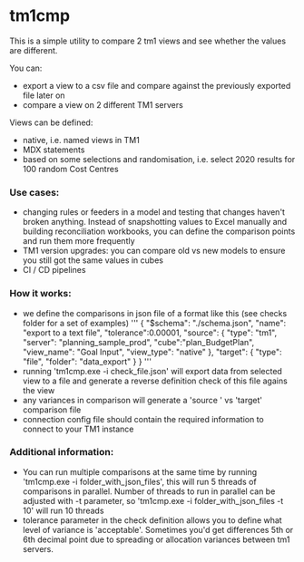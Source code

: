 # tm1cmp
This is a simple utility to compare 2 tm1 views and see whether the values are different.

You can:
- export a view to a csv file and compare against the previously exported file later on
- compare a view on 2 different TM1 servers

Views can be defined:
- native, i.e. named views in TM1
- MDX statements
- based on some selections and randomisation, i.e. select 2020 results for 100 random Cost Centres

### Use cases:
- changing rules or feeders in a model and testing that changes haven't broken anything. Instead of snapshotting values to Excel manually and building reconciliation workbooks, you can define the comparison points and run them more frequently
- TM1 version upgrades: you can compare old vs new models to ensure you still got the same values in cubes
- CI / CD pipelines

### How it works:
- we define the comparisons in json file of a format like this (see checks folder for a set of examples)
'''
{
  "$schema": "./schema.json",
  "name": "export to a text file",
  "tolerance":0.00001,
  "source": {
    "type": "tm1",
    "server": "planning_sample_prod",
    "cube":"plan_BudgetPlan",
    "view_name": "Goal Input",
    "view_type": "native"
  },
  "target": {
    "type": "file",
    "folder": "data_export"
  }
}
'''
- running 'tm1cmp.exe -i check_file.json' will export data from selected view to a file and generate a reverse definition check of this file agains the view
- any variances in comparison will generate a 'source ' vs 'target' comparison file
- connection config file should contain the required information to connect to your TM1 instance


### Additional information:
- You can run multiple comparisons at the same time by running 'tm1cmp.exe -i folder_with_json_files', this will run 5 threads of comparisons in parallel. Number of threads to run in parallel can be adjusted with -t parameter, so 'tm1cmp.exe -i folder_with_json_files -t 10' will run 10 threads
- tolerance parameter in the check definition allows you to define what level of variance is 'acceptable'. Sometimes you'd get differences 5th or 6th decimal point due to spreading or allocation variances between tm1 servers.